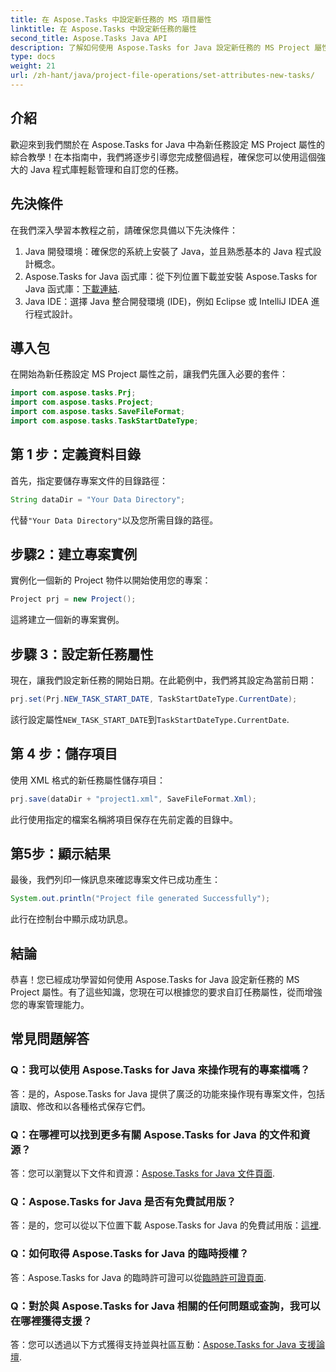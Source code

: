 ```yaml
---
title: 在 Aspose.Tasks 中設定新任務的 MS 項目屬性
linktitle: 在 Aspose.Tasks 中設定新任務的屬性
second_title: Aspose.Tasks Java API
description: 了解如何使用 Aspose.Tasks for Java 設定新任務的 MS Project 屬性。透過這份綜合指南輕鬆自訂任務屬性。
type: docs
weight: 21
url: /zh-hant/java/project-file-operations/set-attributes-new-tasks/
---
```

## 介紹
歡迎來到我們關於在 Aspose.Tasks for Java 中為新任務設定 MS Project 屬性的綜合教學！在本指南中，我們將逐步引導您完成整個過程，確保您可以使用這個強大的 Java 程式庫輕鬆管理和自訂您的任務。
## 先決條件
在我們深入學習本教程之前，請確保您具備以下先決條件：
1. Java 開發環境：確保您的系統上安裝了 Java，並且熟悉基本的 Java 程式設計概念。
2.  Aspose.Tasks for Java 函式庫：從下列位置下載並安裝 Aspose.Tasks for Java 函式庫：[下載連結](https://releases.aspose.com/tasks/java/).
3. Java IDE：選擇 Java 整合開發環境 (IDE)，例如 Eclipse 或 IntelliJ IDEA 進行程式設計。

## 導入包
在開始為新任務設定 MS Project 屬性之前，讓我們先匯入必要的套件：
```java
import com.aspose.tasks.Prj;
import com.aspose.tasks.Project;
import com.aspose.tasks.SaveFileFormat;
import com.aspose.tasks.TaskStartDateType;
```

## 第 1 步：定義資料目錄
首先，指定要儲存專案文件的目錄路徑：
```java
String dataDir = "Your Data Directory";
```
代替`"Your Data Directory"`以及您所需目錄的路徑。
## 步驟2：建立專案實例
實例化一個新的 Project 物件以開始使用您的專案：
```java
Project prj = new Project();
```
這將建立一個新的專案實例。
## 步驟 3：設定新任務屬性
現在，讓我們設定新任務的開始日期。在此範例中，我們將其設定為當前日期：
```java
prj.set(Prj.NEW_TASK_START_DATE, TaskStartDateType.CurrentDate);
```
該行設定屬性`NEW_TASK_START_DATE`到`TaskStartDateType.CurrentDate`.
## 第 4 步：儲存項目
使用 XML 格式的新任務屬性儲存項目：
```java
prj.save(dataDir + "project1.xml", SaveFileFormat.Xml);
```
此行使用指定的檔案名稱將項目保存在先前定義的目錄中。
## 第5步：顯示結果
最後，我們列印一條訊息來確認專案文件已成功產生：
```java
System.out.println("Project file generated Successfully");
```
此行在控制台中顯示成功訊息。

## 結論
恭喜！您已經成功學習如何使用 Aspose.Tasks for Java 設定新任務的 MS Project 屬性。有了這些知識，您現在可以根據您的要求自訂任務屬性，從而增強您的專案管理能力。
## 常見問題解答
### Q：我可以使用 Aspose.Tasks for Java 來操作現有的專案檔嗎？
答：是的，Aspose.Tasks for Java 提供了廣泛的功能來操作現有專案文件，包括讀取、修改和以各種格式保存它們。
### Q：在哪裡可以找到更多有關 Aspose.Tasks for Java 的文件和資源？
答：您可以瀏覽以下文件和資源：[Aspose.Tasks for Java 文件頁面](https://reference.aspose.com/tasks/java/).
### Q：Aspose.Tasks for Java 是否有免費試用版？
答：是的，您可以從以下位置下載 Aspose.Tasks for Java 的免費試用版：[這裡](https://releases.aspose.com/).
### Q：如何取得 Aspose.Tasks for Java 的臨時授權？
答：Aspose.Tasks for Java 的臨時許可證可以從[臨時許可證頁面](https://purchase.aspose.com/temporary-license/).
### Q：對於與 Aspose.Tasks for Java 相關的任何問題或查詢，我可以在哪裡獲得支援？
答：您可以透過以下方式獲得支持並與社區互動：[Aspose.Tasks for Java 支援論壇](https://forum.aspose.com/c/tasks/15).